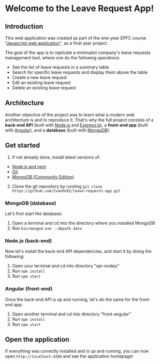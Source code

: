 # Welcome to the Leave Request App!
## Introduction
This web application was created as part of the one-year EPFC course "[Javascript web application](https://www.epfc.eu/formations/javascript-web-app)", as a final year project.

The goal of the app is to replicate a minimalist company's leave requests management tool, where one do the following operations:

 - See the list of leave requests in a summary table
 - Search for specific leave requests and display them above the table
 - Create a new leave request
 - Edit an existing leave request
 - Delete an existing leave request

## Architecture
Another objective of the project was to learn what a modern web architecture is and to reproduce it. That's why the full project consists of a **back-end API** (built with [Node.js](https://nodejs.org/en/) and [Express.js](https://expressjs.com/fr/)), a **front-end app** (built with [Angular](https://angular.io/)), and a **database** (built with [MongoDB](https://www.mongodb.com/)).

## Get started
 1. If not already done, install latest versions of:
 - [Node.js and npm](https://nodejs.org/en/download/) 	 
 - [Git](https://git-scm.com/downloads)
 - [MongoDB (Community Edition)](https://www.mongodb.com/try/download/community)

 2. Clone the git repository by running `git clone https://github.com/Ivanho92/leave-requests-app.git`

### MongoDB (database) 
Let's first start the database:

1. Open a terminal and cd into the directory where you installed MongoDB
2. Run `bin/mongod.exe --dbpath data`

### Node.js (back-end) 
Now let's install the back-end API dependencies, and start it by doing the following:

1. Open your terminal and cd into directory "api-nodejs"
2. Run `npm install`
3. Run `npm start`

### Angular (front-end) 
Once the back-end API is up and running, let's do the same for the front-end app:
1. Open another terminal and cd into directory "front-angular"
2. Run `npm install`
3. Run `npm start`

## Open the application
If everything was correctly installed and is up and running, you can now open `http://localhost:4200` and see the application homepage!